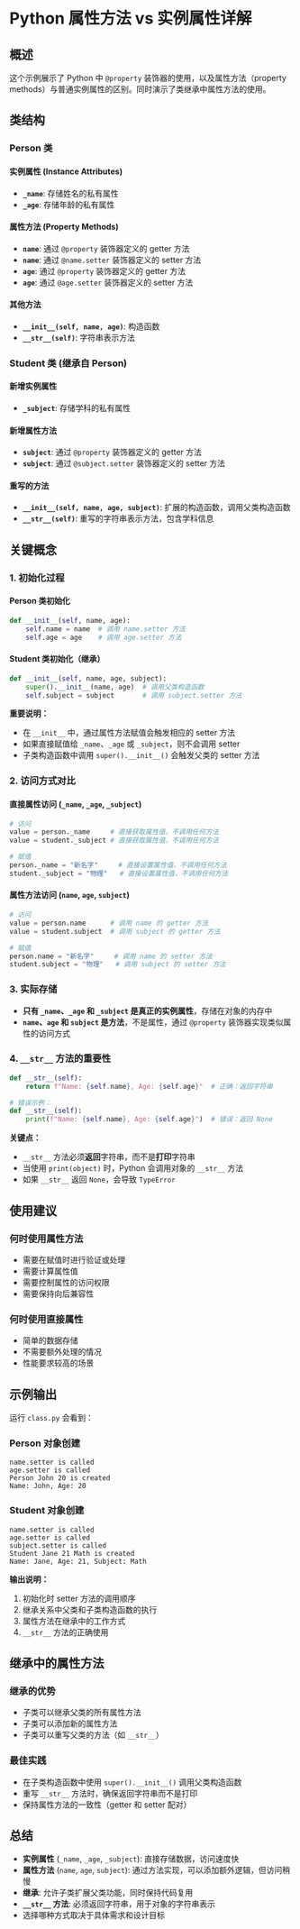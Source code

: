 # Python 属性方法 vs 实例属性详解

## 概述
这个示例展示了 Python 中 `@property` 装饰器的使用，以及属性方法（property methods）与普通实例属性的区别。同时演示了类继承中属性方法的使用。

## 类结构

### Person 类

#### 实例属性 (Instance Attributes)
- **`_name`**: 存储姓名的私有属性
- **`_age`**: 存储年龄的私有属性

#### 属性方法 (Property Methods)
- **`name`**: 通过 `@property` 装饰器定义的 getter 方法
- **`name`**: 通过 `@name.setter` 装饰器定义的 setter 方法
- **`age`**: 通过 `@property` 装饰器定义的 getter 方法
- **`age`**: 通过 `@age.setter` 装饰器定义的 setter 方法

#### 其他方法
- **`__init__(self, name, age)`**: 构造函数
- **`__str__(self)`**: 字符串表示方法

### Student 类 (继承自 Person)

#### 新增实例属性
- **`_subject`**: 存储学科的私有属性

#### 新增属性方法
- **`subject`**: 通过 `@property` 装饰器定义的 getter 方法
- **`subject`**: 通过 `@subject.setter` 装饰器定义的 setter 方法

#### 重写的方法
- **`__init__(self, name, age, subject)`**: 扩展的构造函数，调用父类构造函数
- **`__str__(self)`**: 重写的字符串表示方法，包含学科信息

## 关键概念

### 1. 初始化过程

#### Person 类初始化
```python
def __init__(self, name, age):
    self.name = name  # 调用 name.setter 方法
    self.age = age    # 调用 age.setter 方法
```

#### Student 类初始化（继承）
```python
def __init__(self, name, age, subject):
    super().__init__(name, age)  # 调用父类构造函数
    self.subject = subject       # 调用 subject.setter 方法
```

**重要说明：**
- 在 `__init__` 中，通过属性方法赋值会触发相应的 setter 方法
- 如果直接赋值给 `_name`、`_age` 或 `_subject`，则不会调用 setter
- 子类构造函数中调用 `super().__init__()` 会触发父类的 setter 方法

### 2. 访问方式对比

#### 直接属性访问 (`_name`, `_age`, `_subject`)
```python
# 访问
value = person._name     # 直接获取属性值，不调用任何方法
value = student._subject # 直接获取属性值，不调用任何方法

# 赋值
person._name = "新名字"     # 直接设置属性值，不调用任何方法
student._subject = "物理"   # 直接设置属性值，不调用任何方法
```

#### 属性方法访问 (`name`, `age`, `subject`)
```python
# 访问
value = person.name      # 调用 name 的 getter 方法
value = student.subject  # 调用 subject 的 getter 方法

# 赋值
person.name = "新名字"     # 调用 name 的 setter 方法
student.subject = "物理"   # 调用 subject 的 setter 方法
```

### 3. 实际存储
- **只有 `_name`、`_age` 和 `_subject` 是真正的实例属性**，存储在对象的内存中
- **`name`、`age` 和 `subject` 是方法**，不是属性，通过 `@property` 装饰器实现类似属性的访问方式

### 4. `__str__` 方法的重要性
```python
def __str__(self):
    return f"Name: {self.name}, Age: {self.age}"  # 正确：返回字符串

# 错误示例：
def __str__(self):
    print(f"Name: {self.name}, Age: {self.age}")  # 错误：返回 None
```

**关键点：**
- `__str__` 方法必须**返回**字符串，而不是**打印**字符串
- 当使用 `print(object)` 时，Python 会调用对象的 `__str__` 方法
- 如果 `__str__` 返回 `None`，会导致 `TypeError`

## 使用建议

### 何时使用属性方法
- 需要在赋值时进行验证或处理
- 需要计算属性值
- 需要控制属性的访问权限
- 需要保持向后兼容性

### 何时使用直接属性
- 简单的数据存储
- 不需要额外处理的情况
- 性能要求较高的场景

## 示例输出
运行 `class.py` 会看到：

### Person 对象创建
```
name.setter is called
age.setter is called
Person John 20 is created
Name: John, Age: 20
```

### Student 对象创建
```
name.setter is called
age.setter is called
subject.setter is called
Student Jane 21 Math is created
Name: Jane, Age: 21, Subject: Math
```

**输出说明：**
1. 初始化时 setter 方法的调用顺序
2. 继承关系中父类和子类构造函数的执行
3. 属性方法在继承中的工作方式
4. `__str__` 方法的正确使用

## 继承中的属性方法

### 继承的优势
- 子类可以继承父类的所有属性方法
- 子类可以添加新的属性方法
- 子类可以重写父类的方法（如 `__str__`）

### 最佳实践
- 在子类构造函数中使用 `super().__init__()` 调用父类构造函数
- 重写 `__str__` 方法时，确保返回字符串而不是打印
- 保持属性方法的一致性（getter 和 setter 配对）

## 总结
- **实例属性** (`_name`, `_age`, `_subject`): 直接存储数据，访问速度快
- **属性方法** (`name`, `age`, `subject`): 通过方法实现，可以添加额外逻辑，但访问稍慢
- **继承**: 允许子类扩展父类功能，同时保持代码复用
- **`__str__` 方法**: 必须返回字符串，用于对象的字符串表示
- 选择哪种方式取决于具体需求和设计目标